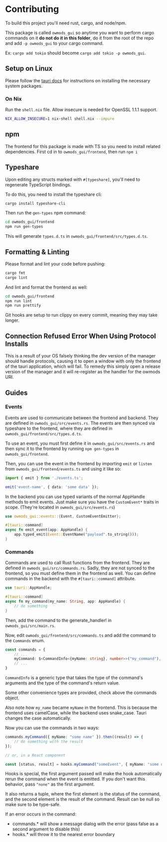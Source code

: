 # Contributing

To build this project you'll need rust, cargo, and node/npm.

This package is called `owmods_gui` so anytime you want to perform cargo commands on it **do not do it in this folder**, do it from the root of the repo and add `-p owmods_gui` to your cargo command.

Ex: `cargo add tokio` should become `cargo add tokio -p owmods_gui`.

## Setup on Linux

Please follow the [tauri docs](https://tauri.app/v1/guides/getting-started/prerequisites#setting-up-linux) for instructions on installing the necessary system packages.

### On Nix

Run the `shell.nix` file. Allow insecure is needed for OpenSSL 1.1.1 support.

```sh
NIX_ALLOW_INSECURE=1 nix-shell shell.nix --impure
```

## npm

The frontend for this package is made with TS so you need to install related dependencies. First cd in to `owmods_gui/frontend`, then run `npm i`

## Typeshare

Upon editing any structs marked with `#[typeshare]`, you'll need to regenerate TypeScript bindings.

To do this, you need to install the typeshare cli:

```sh
cargo install typeshare-cli
```

Then run the `gen-types` npm command:

```sh
cd owmods_gui/frontend
npm run gen-types
```

This will generate `types.d.ts` in `owmods_gui/frontend/src/types.d.ts`.

## Formatting & Linting

Please format and lint your code before pushing:

```sh
cargo fmt
cargo lint
```

And lint and format the frontend as well:

```sh
cd owmods_gui/frontend
npm run lint
npm run prettify
```

Git hooks are setup to run clippy on every commit, meaning they may take longer.

## Connection Refused Error When Using Protocol Installs

This is a result of your OS falsely thinking the dev version of the manager should handle protocols, causing it to open a window with only the frontend of the tauri application, which will fail. To remedy this simply open a release version of the manager and it will re-register as the handler for the owmods URI.

## Guides

### Events

Events are used to communicate between the frontend and backend. They are defined in `owmods_gui/src/events.rs`.
The events are then synced via typeshare to the frontend, where they are defined in `owmods_gui/frontend/src/types.d.ts`.

To use an event, you must first define it in `owmods_gui/src/events.rs` and then sync it to the frontend by running `npm gen-types` in `owmods_gui/frontend`.

Then, you can use the event in the frontend by importing `emit` or `listen` from `owmods_gui/frontend/events.ts` and using it like so:

```ts
import { emit } from './events.ts';

emit('event-name', { data: 'some data' });
```

In the backend you can use typed variants of the normal AppHandle methods to emit events. Just make sure you have the `CustomEvent*` traits in scope.
(They're located in `owmods_gui/src/events.rs`)

```rs
use owmods_gui::events::{Event, CustomEventEmitter};

#[tauri::command]
async fn emit_event(app: AppHandle) {
    app.typed_emit(Event::EventName("payload".to_string()));
}
```

### Commands

Commands are used to call Rust functions from the frontend. They are defined in `owmods_gui/src/commands.rs`.
Sadly, they are not synced to the frontend, so you must define them in the frontend as well.
You can define commands in the backend with the `#[tauri::command]` attribute.

```rs
use tauri::AppHandle;

#[tauri::command]
async fn my_command(my_name: String, app: AppHandle) {
    // do something
}
```

Then, add the command to the generate_handler! in `owmods_gui/src/main.rs`.

Now, edit `owmods_gui/frontend/src/commands.ts` and add the command to the `Commands` enum.

```ts
const commands = {
    // ...
    myCommand: $<CommandInfo<{myName: string}, number>>("my_command"), // the name of the command must match the name in the backend
    // ...
}
```

`CommandInfo` is a generic type that takes the type of the command's arguments and the type of the command's return value.

Some other convenience types are provided, check above the commands object.

Also note how `my_name` became `myName` in the frontend. This is because the frontend uses camelCase, while the backend uses snake_case. Tauri changes the case automatically.

Now you can use the commands in two ways:

```ts
commands.myCommand({ myName: "some name" }).then((result) => {
    // do something with the result
});

// or, in a React component

const [status, result] = hooks.myCommand("someEvent", { myName: "some name" });
```

Hooks is special, the first argument passed will make the hook automatically rerun the command when the event is emitted. If you don't want this behavior, pass `"none"` as the first argument.

It also returns a tuple, where the first element is the status of the command, and the second element is the result of the command. Result can be null so make sure to be type-safe.

If an error occurs in the command:

- commands.* will show a message dialog with the error (pass false as a second argument to disable this)
- hooks.* will throw it to the nearest error boundary
